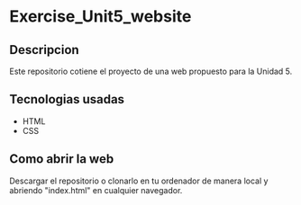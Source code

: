 # Exercise_Unit5_website

## Descripcion
Este repositorio cotiene el proyecto de una web propuesto para la Unidad 5.

## Tecnologias usadas
- HTML
- CSS

## Como abrir la web
Descargar el repositorio o clonarlo en tu ordenador de manera local y abriendo "index.html" en cualquier navegador.
